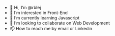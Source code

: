 - 👋 Hi, I’m @rblej
- 👀 I’m interested in Front-End
- 🌱 I’m currently learning Javascript
- 💞️ I’m looking to collaborate on Web Development
- 📫 How to reach me by email or Linkedin

<!---
rblej/rblej is a ✨ special ✨ repository because its `README.md` (this file) appears on your GitHub profile.
You can click the Preview link to take a look at your changes.
--->
